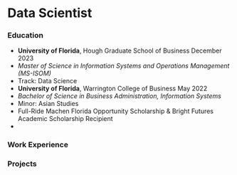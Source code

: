 # Data Scientist

### Education
- **University of Florida**, Hough Graduate School of Business December 2023
- *Master of Science in Information Systems and Operations Management (MS-ISOM)*
- Track: Data Science
- **University of Florida**, Warrington College of Business May 2022
- *Bachelor of Science in Business Administration, Information Systems*
- Minor: Asian Studies
- Full-Ride Machen Florida Opportunity Scholarship & Bright Futures Academic Scholarship Recipient
- 
### Work Experience

### Projects
